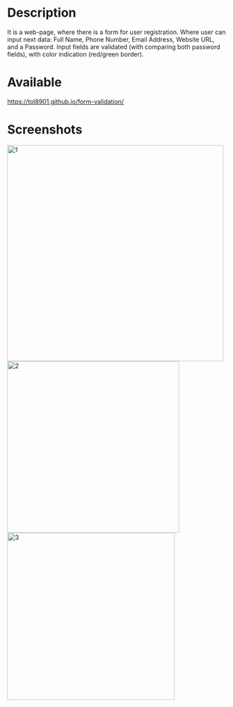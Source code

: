 # Description
It is a web-page, where there is a form for user registration.
Where user can input next data: Full Name, Phone Number, Email Address, Website URL, and a Password.
Input fields are validated (with comparing both password fields), with color indication (red/green border).
# Available
https://tol8901.github.io/form-validation/
# Screenshots
<img width="497" alt="1" src="https://user-images.githubusercontent.com/39213432/99915779-c6a27c80-2d16-11eb-8421-decd138735e9.png">
<img width="395" alt="2" src="https://user-images.githubusercontent.com/39213432/99915781-c7d3a980-2d16-11eb-9783-1630a3234720.png">
<img width="385" alt="3" src="https://user-images.githubusercontent.com/39213432/99915782-c86c4000-2d16-11eb-8ae8-36969a1a5158.png">
